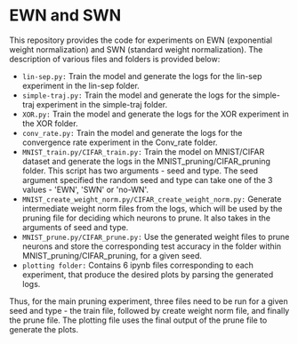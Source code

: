 # EWN and SWN

This repository provides the code for experiments on EWN (exponential weight normalization) and SWN (standard weight normalization). The description of various files and folders is provided below:

* `lin-sep.py:` Train the model and generate the logs for the lin-sep experiment in the lin-sep folder.
* `simple-traj.py:` Train the model and generate the logs for the simple-traj experiment in the simple-traj folder.
* `XOR.py:` Train the model and generate the logs for the XOR experiment in the XOR folder.
* `conv_rate.py:` Train the model and generate the logs for the convergence rate experiment in the Conv_rate folder.
* `MNIST_train.py/CIFAR_train.py:` Train the model on MNIST/CIFAR dataset and generate the logs in the MNIST_pruning/CIFAR_pruning folder. This script has two arguments - seed and type. The seed argument specified the random seed and type can take one of the 3 values - 'EWN', 'SWN' or 'no-WN'.
* `MNIST_create_weight_norm.py/CIFAR_create_weight_norm.py:` Generate intermediate weight norm files from the logs, which will be used by the pruning file for deciding which neurons to prune. It also takes in the arguments of seed and type.
* `MNIST_prune.py/CIFAR_prune.py:` Use the generated weight files to prune neurons and store the corresponding test accuracy in the folder within MNIST_pruning/CIFAR_pruning, for a given seed.
* `plotting folder:` Contains 6 ipynb files corresponding to each experiment, that produce the desired plots by parsing the generated logs. 

Thus, for the main pruning experiment, three files need to be run for a given seed and type - the train file, followed by create weight norm file, and finally the prune file. The plotting file uses the final output of the prune file to generate the plots.
